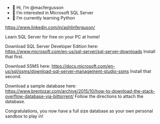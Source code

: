 - 👋 Hi, I’m @macfergusson
- 👀 I’m interested in Microsoft SQL Server
- 🌱 I’m currently learning Python

https://www.linkedin.com/in/ashlinferguson/



Learn SQL Server for free on your PC at home!

Download SQL Server Developer Edition here:
https://www.microsoft.com/en-us/sql-server/sql-server-downloads
Install that first.

Download SSMS here:
https://docs.microsoft.com/en-us/sql/ssms/download-sql-server-management-studio-ssms
Install that second.

Download a sample database here:
https://www.brentozar.com/archive/2015/10/how-to-download-the-stack-overflow-database-via-bittorrent/
Follow the directions to attach the database.

Congratulations, you now have a full size database as your own personal sandbox to play in!
